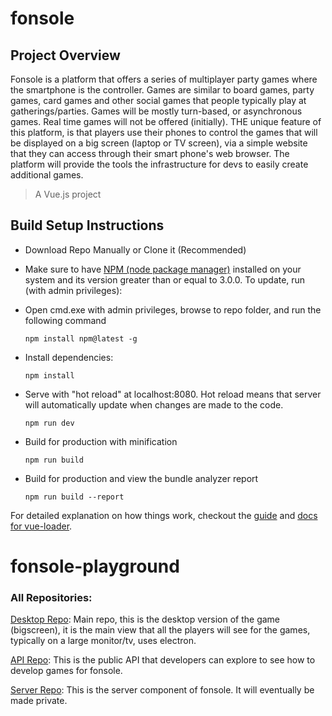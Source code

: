 # fonsole

## Project Overview 
Fonsole is a platform that offers a series of multiplayer party games where the smartphone is the controller. Games are similar to board games, party games, card games and other social games that people typically play at gatherings/parties. Games will be mostly turn-based, or asynchronous games. Real time games will not be offered (initially). THE unique feature of this platform, is that players use their phones to control the games that will be displayed on a big screen (laptop or TV screen), via a simple website that they can access through their smart phone's web browser. The platform will provide the tools the infrastructure for devs to easily create additional games. 

> A Vue.js project

## Build Setup Instructions
* Download Repo Manually or Clone it (Recommended)

* Make sure to have [NPM (node package manager)](https://www.npmjs.com/get-npm?utm_source=house&utm_medium=homepage&utm_campaign=free%20orgs&utm_term=Install%20npm) installed on your system and its version greater than or equal to 3.0.0.  To update, run (with admin privileges):

* Open cmd.exe with admin privileges, browse to repo folder, and run the following command

	```npm install npm@latest -g```

* Install dependencies:

  ```npm install```

* Serve with "hot reload" at localhost:8080. Hot reload means that server will automatically update when changes are made to the code.

  ```npm run dev```

* Build for production with minification

  ```npm run build```

* Build for production and view the bundle analyzer report

  ```npm run build --report```

For detailed explanation on how things work, checkout the [guide](http://vuejs-templates.github.io/webpack/) and [docs for vue-loader](http://vuejs.github.io/vue-loader).
# fonsole-playground

### All Repositories:
[Desktop Repo](https://github.com/darklordabc/fonsole-desktop): Main repo, this is the desktop version of the game (bigscreen), it is the main view that all the players will see for the games, typically on a large monitor/tv, uses electron.

[API Repo](https://github.com/darklordabc/fonsole-api): This is the public API that developers can explore to see how to develop games for fonsole.

[Server Repo](https://github.com/darklordabc/fonsole-server): This is the server component of fonsole. It will eventually be made private.

